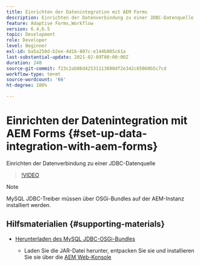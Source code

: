 ```yaml
---
title: Einrichten der Datenintegration mit AEM Forms
description: Einrichten der Datenverbindung zu einer JDBC-Datenquelle
feature: Adaptive Forms,Workflow
version: 6.4,6.5
topic: Development
role: Developer
level: Beginner
exl-id: ba5a250d-b2ee-4d1b-807c-e144b805c61a
last-substantial-update: 2021-02-09T00:00:00Z
duration: 240
source-git-commit: f23c2ab86d42531113690df2e342c65060b5c7cd
workflow-type: tm+mt
source-wordcount: '66'
ht-degree: 100%

---
```


# Einrichten der Datenintegration mit AEM Forms {#set-up-data-integration-with-aem-forms}

Einrichten der Datenverbindung zu einer JDBC-Datenquelle

>[!VIDEO](https://video.tv.adobe.com/v/17724?quality=12&learn=on)

>[!NOTE]
>
>MySQL JDBC-Treiber müssen über OSGi-Bundles auf der AEM-Instanz installiert werden.

## Hilfsmaterialien {#supporting-materials}

* [Herunterladen des MySQL JDBC-OSGi-Bundles](https://dev.mysql.com/downloads/connector/j/)

   * Laden Sie die JAR-Datei herunter, entpacken Sie sie und installieren Sie sie über die [AEM Web-Konsole](http://localhost:4502/system/console/bundles)
